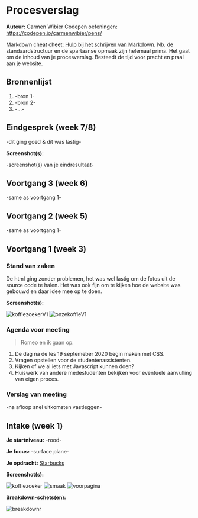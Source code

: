 # Procesverslag
**Auteur:** Carmen Wibier
Codepen oefeningen: https://codepen.io/carmenwibier/pens/

Markdown cheat cheet: [Hulp bij het schrijven van Markdown](https://github.com/adam-p/markdown-here/wiki/Markdown-Cheatsheet). Nb. de standaardstructuur en de spartaanse opmaak zijn helemaal prima. Het gaat om de inhoud van je procesverslag. Besteedt de tijd voor pracht en praal aan je website.



## Bronnenlijst
1. -bron 1-
2. -bron 2-
3. -...-



## Eindgesprek (week 7/8)

-dit ging goed & dit was lastig-

**Screenshot(s):**

-screenshot(s) van je eindresultaat-



## Voortgang 3 (week 6)

-same as voortgang 1-



## Voortgang 2 (week 5)

-same as voortgang 1-



## Voortgang 1 (week 3)

### Stand van zaken

De html ging zonder problemen, het was wel lastig om de fotos uit de source code te halen. 
Het was ook fijn om te kijken hoe de website was gebouwd en daar idee mee op te doen.

**Screenshot(s):**

![koffiezoekerV1](images/koffiezoekerV1.JPG)
![onzekoffieV1](images/onzekoffieV1.JPG)

### Agenda voor meeting

>Romeo en ik gaan op:

1. De dag na de les 19 septemeber 2020 begin maken met CSS.
2. Vragen opstellen voor de studentenassistenten. 
3. Kijken of we al iets met Javascript kunnen doen?
4. Huiswerk van andere medestudenten bekijken voor eventuele aanvulling van eigen proces.

### Verslag van meeting

-na afloop snel uitkomsten vastleggen-



## Intake (week 1)

**Je startniveau:** -rood-

**Je focus:** -surface plane-

**Je opdracht:** [Starbucks](https://www.starbucks.nl/)

**Screenshot(s):**

![koffiezoeker](images/koffiezoeker.JPG) ![smaak](images/smaak.JPG) ![voorpagina](images/voorpagina.JPG) 

**Breakdown-schets(en):**

![breakdownr](images/breakdown.jpg)
